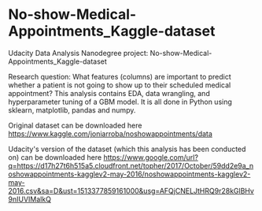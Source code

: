 # No-show-Medical-Appointments_Kaggle-dataset
Udacity Data Analysis Nanodegree project: No-show-Medical-Appointments_Kaggle-dataset

Research question: What features (columns) are important to predict whether a patient is not going to show up to their scheduled medical appointment?
This analysis contains EDA, data wrangling, and hyperparameter tuning of a GBM model. It is all done in Python using sklearn, matplotlib, pandas and numpy.

Original dataset can be downloaded here https://www.kaggle.com/joniarroba/noshowappointments/data

Udacity's version of the dataset (which this analysis has been conducted on) can be downloaded here https://www.google.com/url?q=https://d17h27t6h515a5.cloudfront.net/topher/2017/October/59dd2e9a_noshowappointments-kagglev2-may-2016/noshowappointments-kagglev2-may-2016.csv&sa=D&ust=1513377859161000&usg=AFQjCNELJtHRQ9r28kGlBHv9nIUVIMalkQ

